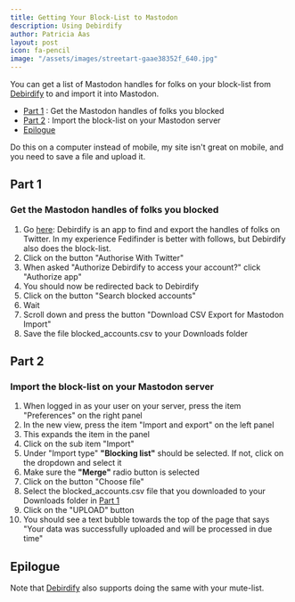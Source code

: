 ```yaml
---
title: Getting Your Block-List to Mastodon
description: Using Debirdify
author: Patricia Aas
layout: post
icon: fa-pencil
image: "/assets/images/streetart-gaae38352f_640.jpg"
---
```


You can get a list of Mastodon handles for folks on your block-list from [Debirdify][1] to and import it into Mastodon.

* [Part 1](#part-1) : Get the Mastodon handles of folks you blocked
* [Part 2](#part-2) : Import the block-list on your Mastodon server
* [Epilogue](#epilogue)

Do this on a computer instead of mobile, my site isn't great on mobile, and you need to save a file and upload it.

## Part 1

### Get the Mastodon handles of folks you blocked

1. Go [here][1]: Debirdify is an app to find and export the handles of folks on Twitter. In my experience Fedifinder is
   better with follows, but Debirdify also does the block-list.
2. Click on the button "Authorise With Twitter"
3. When asked "Authorize Debirdify to access your account?" click "Authorize app"
4. You should now be redirected back to Debirdify
5. Click on the button "Search blocked accounts"
6. Wait
7. Scroll down and press the button "Download CSV Export for Mastodon Import"
8. Save the file blocked_accounts.csv to your Downloads folder

## Part 2

### Import the block-list on your Mastodon server

1. When logged in as your user on your server, press the item "Preferences" on the right panel
2. In the new view, press the item "Import and export" on the left panel
3. This expands the item in the panel
4. Click on the sub item "Import"
5. Under "Import type" **"Blocking list"** should be selected. If not, click on the dropdown and select it
6. Make sure the **"Merge"** radio button is selected
7. Click on the button "Choose file"
8. Select the blocked_accounts.csv file that you downloaded to your Downloads folder in [Part 1](#part-1)
9. Click on the "UPLOAD" button
10. You should see a text bubble towards the top of the page that says "Your data was successfully uploaded and will be
    processed in due time"

## Epilogue

Note that [Debirdify][1] also supports doing the same with your mute-list.

[1]: https://debirdify.pruvisto.org
